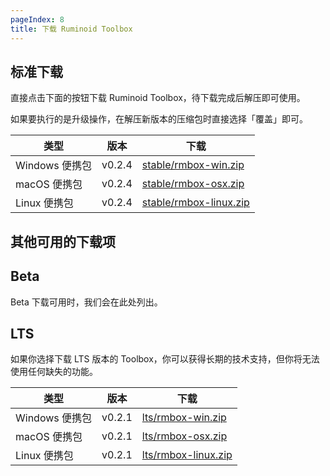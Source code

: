 ```yaml
---
pageIndex: 8
title: 下载 Ruminoid Toolbox
---
```


## 标准下载

直接点击下面的按钮下载 Ruminoid Toolbox，待下载完成后解压即可使用。

如果要执行的是升级操作，在解压新版本的压缩包时直接选择「覆盖」即可。

类型|版本|下载
-|-|-
Windows 便携包|v0.2.4|[stable/rmbox-win.zip](https://vbox-down-a.obs.cn-east-3.myhuaweicloud.com/rmbox/stable/rmbox-win.zip)
macOS 便携包|v0.2.4|[stable/rmbox-osx.zip](https://vbox-down-a.obs.cn-east-3.myhuaweicloud.com/rmbox/stable/rmbox-osx.zip)
Linux 便携包|v0.2.4|[stable/rmbox-linux.zip](https://vbox-down-a.obs.cn-east-3.myhuaweicloud.com/rmbox/stable/rmbox-linux.zip)

## 其他可用的下载项

## Beta

Beta 下载可用时，我们会在此处列出。

## LTS <Badge type="error" text="不推荐"/>

如果你选择下载 LTS 版本的 Toolbox，你可以获得长期的技术支持，但你将无法使用任何缺失的功能。

类型|版本|下载
-|-|-
Windows 便携包|v0.2.1|[lts/rmbox-win.zip](https://vbox-down-a.obs.cn-east-3.myhuaweicloud.com/rmbox/lts/rmbox-win.zip)
macOS 便携包|v0.2.1|[lts/rmbox-osx.zip](https://vbox-down-a.obs.cn-east-3.myhuaweicloud.com/rmbox/lts/rmbox-osx.zip)
Linux 便携包|v0.2.1|[lts/rmbox-linux.zip](https://vbox-down-a.obs.cn-east-3.myhuaweicloud.com/rmbox/lts/rmbox-linux.zip)
